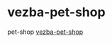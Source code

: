 # vezba-pet-shop
pet-shop
<a href="https://draganaberbatovic.github.io/vezba-pet-shop">vezba-pet-shop</a>